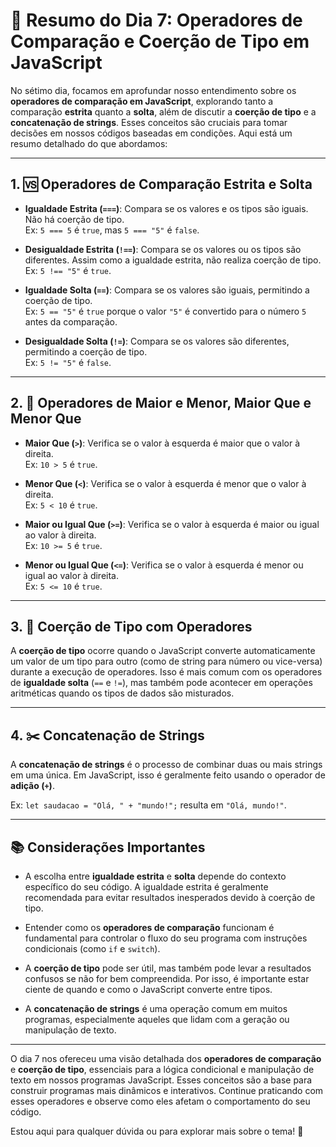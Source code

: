 # 📅 Resumo do Dia 7: Operadores de Comparação e Coerção de Tipo em JavaScript

No sétimo dia, focamos em aprofundar nosso entendimento sobre os **operadores de comparação em JavaScript**, explorando tanto a comparação **estrita** quanto a **solta**, além de discutir a **coerção de tipo** e a **concatenação de strings**. Esses conceitos são cruciais para tomar decisões em nossos códigos baseadas em condições. Aqui está um resumo detalhado do que abordamos:

---

## 1. 🆚 Operadores de Comparação Estrita e Solta

- **Igualdade Estrita (`===`)**: Compara se os valores e os tipos são iguais. Não há coerção de tipo.  
  Ex: `5 === 5` é `true`, mas `5 === "5"` é `false`.

- **Desigualdade Estrita (`!==`)**: Compara se os valores ou os tipos são diferentes. Assim como a igualdade estrita, não realiza coerção de tipo.  
  Ex: `5 !== "5"` é `true`.

- **Igualdade Solta (`==`)**: Compara se os valores são iguais, permitindo a coerção de tipo.  
  Ex: `5 == "5"` é `true` porque o valor `"5"` é convertido para o número `5` antes da comparação.

- **Desigualdade Solta (`!=`)**: Compara se os valores são diferentes, permitindo a coerção de tipo.  
  Ex: `5 != "5"` é `false`.

---

## 2. 🔢 Operadores de Maior e Menor, Maior Que e Menor Que

- **Maior Que (`>`)**: Verifica se o valor à esquerda é maior que o valor à direita.  
  Ex: `10 > 5` é `true`.

- **Menor Que (`<`)**: Verifica se o valor à esquerda é menor que o valor à direita.  
  Ex: `5 < 10` é `true`.

- **Maior ou Igual Que (`>=`)**: Verifica se o valor à esquerda é maior ou igual ao valor à direita.  
  Ex: `10 >= 5` é `true`.

- **Menor ou Igual Que (`<=`)**: Verifica se o valor à esquerda é menor ou igual ao valor à direita.  
  Ex: `5 <= 10` é `true`.

---

## 3. 🔄 Coerção de Tipo com Operadores

A **coerção de tipo** ocorre quando o JavaScript converte automaticamente um valor de um tipo para outro (como de string para número ou vice-versa) durante a execução de operadores. Isso é mais comum com os operadores de **igualdade solta** (`==` e `!=`), mas também pode acontecer em operações aritméticas quando os tipos de dados são misturados.

---

## 4. ✂️ Concatenação de Strings

A **concatenação de strings** é o processo de combinar duas ou mais strings em uma única. Em JavaScript, isso é geralmente feito usando o operador de **adição (`+`)**.  

Ex: `let saudacao = "Olá, " + "mundo!";` resulta em `"Olá, mundo!"`.

---

## 📚 Considerações Importantes

- A escolha entre **igualdade estrita** e **solta** depende do contexto específico do seu código. A igualdade estrita é geralmente recomendada para evitar resultados inesperados devido à coerção de tipo.

- Entender como os **operadores de comparação** funcionam é fundamental para controlar o fluxo do seu programa com instruções condicionais (como `if` e `switch`).

- A **coerção de tipo** pode ser útil, mas também pode levar a resultados confusos se não for bem compreendida. Por isso, é importante estar ciente de quando e como o JavaScript converte entre tipos.

- A **concatenação de strings** é uma operação comum em muitos programas, especialmente aqueles que lidam com a geração ou manipulação de texto.

---

O dia 7 nos ofereceu uma visão detalhada dos **operadores de comparação** e **coerção de tipo**, essenciais para a lógica condicional e manipulação de texto em nossos programas JavaScript. Esses conceitos são a base para construir programas mais dinâmicos e interativos. Continue praticando com esses operadores e observe como eles afetam o comportamento do seu código.

Estou aqui para qualquer dúvida ou para explorar mais sobre o tema! 🚀
